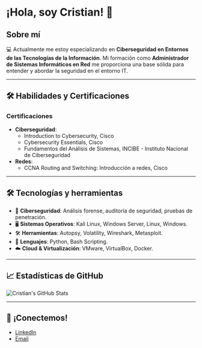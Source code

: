 # ¡Hola, soy Cristian! 👋

## Sobre mí

💻 Actualmente me estoy especializando en **Ciberseguridad en Entornos de las Tecnologías de la Información**. Mi formación como **Administrador de Sistemas Informáticos en Red** me proporciona una base sólida para entender y abordar la seguridad en el entorno IT.

---

## 🛠️ Habilidades y Certificaciones

### Certificaciones

* **Ciberseguridad**:
  * Introduction to Cybersecurity, Cisco
  * Cybersecurity Essentials, Cisco
  * Fundamentos del Análisis de Sistemas, INCIBE - Instituto Nacional de Ciberseguridad
* **Redes**:
  * CCNA Routing and Switching: Introducción a redes, Cisco
    
---

## 🛠️ Tecnologías y herramientas

- 🔐 **Ciberseguridad**: Análisis forense, auditoría de seguridad, pruebas de penetración.
- 🖥️ **Sistemas Operativos**: Kali Linux, Windows Server, Linux, Windows.
- 🛠️ **Herramientas**: Autopsy, Volatility, Wireshark, Metasploit.
- 📌 **Lenguajes**: Python, Bash Scripting.
- ☁️ **Cloud & Virtualización**: VMware, VirtualBox, Docker.

---

## 📈 Estadísticas de GitHub

![Cristian's GitHub Stats](https://github-readme-stats.vercel.app/api?username=crismillan06&show_icons=true&theme=radical)

---

## 📩 ¡Conectemos!

* [LinkedIn](https://www.linkedin.com/in/crismillanc)
* [Email](mailto:crismillanc06@gmail.com)
